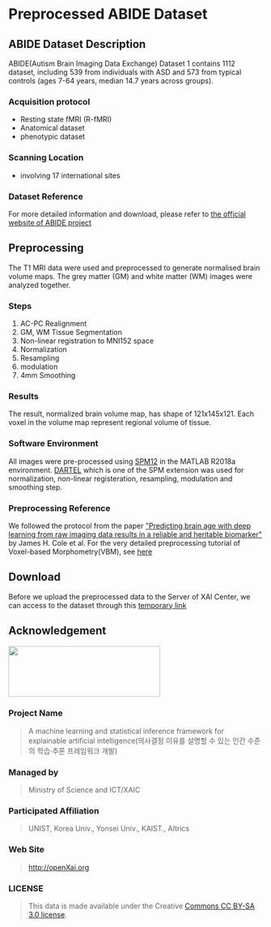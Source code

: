 # Preprocessed ABIDE Dataset

## ABIDE Dataset Description

ABIDE(Autism Brain Imaging Data Exchange) Dataset 1 contains 1112 dataset, including 539 from individuals with ASD and 573 from typical controls (ages 7-64 years, median 14.7 years across groups).

### Acquisition protocol
- Resting state fMRI (R-fMRI)
- Anatomical dataset
- phenotypic dataset

### Scanning Location
- involving 17 international sites

### Dataset Reference
For more detailed information and download, please refer to [the official website of ABIDE project](http://fcon_1000.projects.nitrc.org/indi/abide/)

## Preprocessing
The T1 MRI data were used and preprocessed to generate normalised brain volume maps. The grey matter (GM) and white matter (WM) images were analyzed together.

### Steps

1. AC-PC Realignment
2. GM, WM Tissue Segmentation
3. Non-linear registration to MNI152 space
4. Normalization
5. Resampling
6. modulation
7. 4mm Smoothing

### Results
The result, normalized brain volume map, has shape of 121x145x121. Each voxel in the volume map represent regional volume of tissue.
 
### Software Environment
All images were pre-processed using [SPM12](https://www.fil.ion.ucl.ac.uk/spm/software/spm12/) in the MATLAB R2018a environment. [DARTEL](http://www.neurometrika.org/node/34) which is one of the SPM extension was used for normalization, non-linear registeration, resampling, modulation and smoothing step.

### Preprocessing Reference
We followed the protocol from the paper ["Predicting brain age with deep learning from raw imaging data results in a reliable and heritable biomarker"](https://scholar.google.co.kr/scholar?hl=en&as_sdt=0%2C5&q=Predicting+brain+age+with+deep+learning+from+raw+imaging+data+results+in+a+reliable+and+heritable+biomarker&btnG=) by James H. Cole et al. For the very detailed preprocessing tutorial of Voxel-based Morphometry(VBM), see [here](https://www.fil.ion.ucl.ac.uk/~john/misc/VBMclass15.pdf)

## Download
Before we upload the preprocessed data to the Server of XAI Center, we can access to the dataset through this [temporary link](http://gofile.me/3UYTa/4ws1AWG4z)

## Acknowledgement

<img src="http://xai.unist.ac.kr/static/img/logos/XAIC_logo.png" width="300" height="100">

### **Project Name**
> A machine learning and statistical inference framework for explainable artificial intelligence(의사결정 이유를 설명할 수 있는 인간 수준의 학습·추론 프레임워크 개발)

### **Managed by**
> Ministry of Science and ICT/XAIC

### **Participated Affiliation**
> UNIST, Korea Univ., Yonsei Univ., KAIST., AItrics

### **Web Site**
> <http://openXai.org>

### LICENSE
> This data is made available under the Creative [Commons CC BY-SA 3.0 license](https://creativecommons.org/licenses/by-sa/3.0/legalcode).
